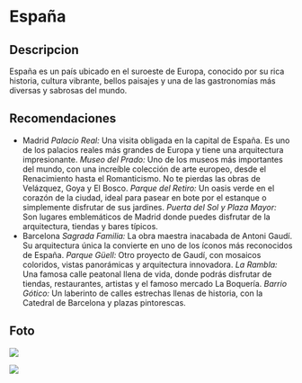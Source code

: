 # España

## Descripcion
España es un país ubicado en el suroeste de Europa, conocido por su rica historia, cultura vibrante, bellos paisajes y una de las gastronomías más diversas y sabrosas del mundo.

## Recomendaciones
- Madrid
*Palacio Real:* Una visita obligada en la capital de España. Es uno de los palacios reales más grandes de Europa y tiene una arquitectura impresionante.
*Museo del Prado:* Uno de los museos más importantes del mundo, con una increíble colección de arte europeo, desde el Renacimiento hasta el Romanticismo. No te pierdas las obras de Velázquez, Goya y El Bosco.
*Parque del Retiro:* Un oasis verde en el corazón de la ciudad, ideal para pasear en bote por el estanque o simplemente disfrutar de sus jardines.
*Puerta del Sol y Plaza Mayor:* Son lugares emblemáticos de Madrid donde puedes disfrutar de la arquitectura, tiendas y bares típicos.
- Barcelona
*Sagrada Familia:* La obra maestra inacabada de Antoni Gaudí. Su arquitectura única la convierte en uno de los íconos más reconocidos de España.
*Parque Güell:* Otro proyecto de Gaudí, con mosaicos coloridos, vistas panorámicas y arquitectura innovadora.
*La Rambla:* Una famosa calle peatonal llena de vida, donde podrás disfrutar de tiendas, restaurantes, artistas y el famoso mercado La Boquería.
*Barrio Gótico:* Un laberinto de calles estrechas llenas de historia, con la Catedral de Barcelona y plazas pintorescas.

## Foto
![](https://dynamic-media-cdn.tripadvisor.com/media/photo-o/09/af/ca/4f/caption.jpg?w=1200&h=-1&s=1)

![](https://www.barcelo.com/guia-turismo/wp-content/uploads/2019/03/museo-del-prado-2.jpg)
